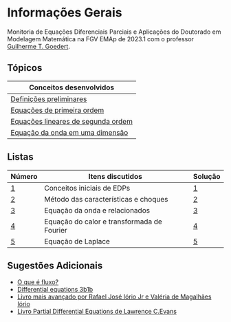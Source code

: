 # Informações Gerais 

Monitoria de Equações Diferenciais Parciais e Aplicações do Doutorado em Modelagem Matemática na FGV EMAp de 2023.1 com o professor [Guilherme T. Goedert](https://www.gtgoedert.com/Home).

## Tópicos

|Conceitos desenvolvidos|
|---|
|[Definições preliminares](/files/disciplines/edp2023/preliminaries.pdf)|
|[Equações de primeira ordem](/files/disciplines/edp2023/first_order_equations.pdf)|
|[Equações lineares de segunda ordem](/files/disciplines/edp2023/second_order_equations.pdf)|
|[Equação da onda em uma dimensão](/files/disciplines/edp2023/wave_equation_1d.pdf)|

## Listas

|Número|Itens discutidos|Solução|
|------|----------------|-------|
|[1](/files/disciplines/edp2023/lista1.pdf)|Conceitos iniciais de EDPs|[1](/files/disciplines/edp2023/solucoes1.pdf)|
|[2](/files/disciplines/edp2023/lista2.pdf)|Método das características e choques|[2](/files/disciplines/edp2023/solucoes2.pdf)|
|[3](/files/disciplines/edp2023/lista3.pdf)|Equação da onda e relacionados|[3](/ta-sessions/unavailable)|
|[4](/files/disciplines/edp2023/lista4.pdf)|Equação do calor e transformada de Fourier|[4](/ta-sessions/unavailable)|
|[5](/files/disciplines/edp2023/lista5.pdf)|Equação de Laplace|[5](/ta-sessions/unavailable)|


## Sugestões Adicionais 

- [O que é fluxo?](http://www.phys.boun.edu.tr/~burcin/Flux.pdf)
- [Differential equations 3b1b](https://www.youtube.com/playlist?list=PLZHQObOWTQDNPOjrT6KVlfJuKtYTftqH6)
- [Livro mais avançado por Rafael José Iório Jr e Valéria de Magalhães Iório](https://www.amazon.com.br/Fourier-Analysis-Partial-Differential-Equations/dp/052162116X)
- [Livro Partial Differential Equations de Lawrence C.Evans](https://www.amazon.com.br/Partial-Differential-Equations-Lawrence-Evans/dp/0821807722)